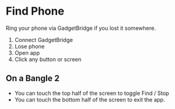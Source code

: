 # Find Phone

Ring your phone via GadgetBridge if you lost it somewhere.

1. Connect GadgetBridge
2. Lose phone
3. Open app
4. Click any button or screen

## On a Bangle 2

- You can touch the top half of the screen to toggle Find / Stop
- You can touch the bottom half of the screen to exit the app.
